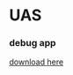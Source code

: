 # UAS
### debug app
[download here](https://drive.google.com/file/d/1AKVXWiHawIsvT8F8wdCtR7MG25-5E6Wl/view?usp=sharing)
